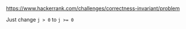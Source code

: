 https://www.hackerrank.com/challenges/correctness-invariant/problem

Just change `j > 0` to `j >= 0`